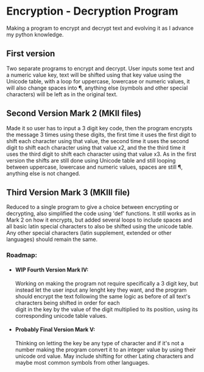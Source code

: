 # Encryption - Decryption Program

Making a program to encrypt and decrypt text and evolving it as I advance my python knowledge.

## First version

Two separate programs to encrypt and decrypt. User inputs some text and a numeric value key, text will be shifted using that key value using the Unicode table, with a loop for uppercase, lowercase or numeric values, it will also change spaces into ¶, anything else (symbols and other special characters) will be left as in the original text.

## Second Version Mark 2 (MKII files)

Made it so user has to input a 3 digit key code, then the program encrypts the message 3 times using these digits, the first time it uses the first digit to shift each character using that value, the second time it uses the second digit to shift each character using that value x2, and the the third time it uses the third digit to shift each character using that value x3. As in the first version the shifts are still done using Unicode table and still looping between uppercase, lowercase and numeric values, spaces are still ¶, anything else is not changed.

## Third Version Mark 3 (MKIII file)

Reduced to a single program to give a choice between encrypting or decrypting, also simplified the code using 'def' functions. It still works as in Mark 2 on how it encrypts, but added several loops to include spaces and all basic latin special characters to also be shifted using the unicode table. Any other special characters (latin supplement, extended or other languages) should remain the same.

### Roadmap:
- #### WIP Fourth Version Mark IV:
  Working on making the program not require specifically a 3 digit key, but instead let the user input any lenght key they want, and the program should encrypt the text following the same logic as before of all text's characters being shifted in order for each   
  digit in the key by the value of the digit multiplied to its position, using its corresponding unicode table values.

- #### Probably Final Version Mark V:
  Thinking on letting the key be any type of character and if it's not a number making the program convert it to an integer value by using their unicode ord value. May include shifting for other Lating characters and maybe most common symbols from other languages.

